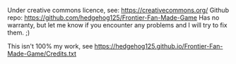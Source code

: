 Under creative commons licence, see: https://creativecommons.org/
Github repo: https://github.com/hedgehog125/Frontier-Fan-Made-Game
Has no warranty, but let me know if you encounter any problems and I will try to fix them. ;)

This isn't 100% my work, see https://hedgehog125.github.io/Frontier-Fan-Made-Game/Credits.txt
